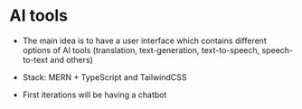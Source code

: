 # AI tools

- The main idea is to have a user interface which contains different options of AI tools (translation, text-generation, text-to-speech, speech-to-text and others)

- Stack: MERN + TypeScript and TailwindCSS

- First iterations will be having a chatbot

